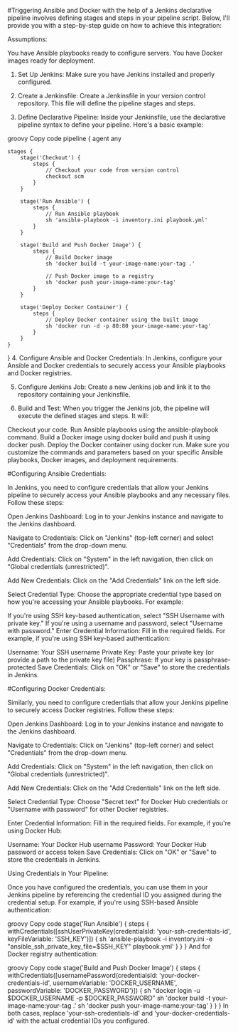 #Triggering Ansible and Docker with the help of a Jenkins declarative pipeline involves defining stages and steps in your pipeline script. Below, I'll provide you with a step-by-step guide on how to achieve this integration:

Assumptions:

You have Ansible playbooks ready to configure servers.
You have Docker images ready for deployment.
1. Set Up Jenkins:
Make sure you have Jenkins installed and properly configured.

2. Create a Jenkinsfile:
Create a Jenkinsfile in your version control repository. This file will define the pipeline stages and steps.

3. Define Declarative Pipeline:
Inside your Jenkinsfile, use the declarative pipeline syntax to define your pipeline. Here's a basic example:

groovy
Copy code
pipeline {
    agent any
    
    stages {
        stage('Checkout') {
            steps {
                // Checkout your code from version control
                checkout scm
            }
        }
        
        stage('Run Ansible') {
            steps {
                // Run Ansible playbook
                sh 'ansible-playbook -i inventory.ini playbook.yml'
            }
        }
        
        stage('Build and Push Docker Image') {
            steps {
                // Build Docker image
                sh 'docker build -t your-image-name:your-tag .'
                
                // Push Docker image to a registry
                sh 'docker push your-image-name:your-tag'
            }
        }
        
        stage('Deploy Docker Container') {
            steps {
                // Deploy Docker container using the built image
                sh 'docker run -d -p 80:80 your-image-name:your-tag'
            }
        }
    }
}
4. Configure Ansible and Docker Credentials:
In Jenkins, configure your Ansible and Docker credentials to securely access your Ansible playbooks and Docker registries.

5. Configure Jenkins Job:
Create a new Jenkins job and link it to the repository containing your Jenkinsfile.

6. Build and Test:
When you trigger the Jenkins job, the pipeline will execute the defined stages and steps. It will:

Checkout your code.
Run Ansible playbooks using the ansible-playbook command.
Build a Docker image using docker build and push it using docker push.
Deploy the Docker container using docker run.
Make sure you customize the commands and parameters based on your specific Ansible playbooks, Docker images, and deployment requirements.



#Configuring Ansible Credentials:

In Jenkins, you need to configure credentials that allow your Jenkins pipeline to securely access your Ansible playbooks and any necessary files. Follow these steps:

Open Jenkins Dashboard:
Log in to your Jenkins instance and navigate to the Jenkins dashboard.

Navigate to Credentials:
Click on "Jenkins" (top-left corner) and select "Credentials" from the drop-down menu.

Add Credentials:
Click on "System" in the left navigation, then click on "Global credentials (unrestricted)".

Add New Credentials:
Click on the "Add Credentials" link on the left side.

Select Credential Type:
Choose the appropriate credential type based on how you're accessing your Ansible playbooks. For example:

If you're using SSH key-based authentication, select "SSH Username with private key."
If you're using a username and password, select "Username with password."
Enter Credential Information:
Fill in the required fields. For example, if you're using SSH key-based authentication:

Username: Your SSH username
Private Key: Paste your private key (or provide a path to the private key file)
Passphrase: If your key is passphrase-protected
Save Credentials:
Click on "OK" or "Save" to store the credentials in Jenkins.

#Configuring Docker Credentials:

Similarly, you need to configure credentials that allow your Jenkins pipeline to securely access Docker registries. Follow these steps:

Open Jenkins Dashboard:
Log in to your Jenkins instance and navigate to the Jenkins dashboard.

Navigate to Credentials:
Click on "Jenkins" (top-left corner) and select "Credentials" from the drop-down menu.

Add Credentials:
Click on "System" in the left navigation, then click on "Global credentials (unrestricted)".

Add New Credentials:
Click on the "Add Credentials" link on the left side.

Select Credential Type:
Choose "Secret text" for Docker Hub credentials or "Username with password" for other Docker registries.

Enter Credential Information:
Fill in the required fields. For example, if you're using Docker Hub:

Username: Your Docker Hub username
Password: Your Docker Hub password or access token
Save Credentials:
Click on "OK" or "Save" to store the credentials in Jenkins.

Using Credentials in Your Pipeline:

Once you have configured the credentials, you can use them in your Jenkins pipeline by referencing the credential ID you assigned during the credential setup. For example, if you're using SSH-based Ansible authentication:

groovy
Copy code
stage('Run Ansible') {
    steps {
        withCredentials([sshUserPrivateKey(credentialsId: 'your-ssh-credentials-id', keyFileVariable: 'SSH_KEY')]) {
            sh 'ansible-playbook -i inventory.ini -e "ansible_ssh_private_key_file=$SSH_KEY" playbook.yml'
        }
    }
}
And for Docker registry authentication:

groovy
Copy code
stage('Build and Push Docker Image') {
    steps {
        withCredentials([usernamePassword(credentialsId: 'your-docker-credentials-id', usernameVariable: 'DOCKER_USERNAME', passwordVariable: 'DOCKER_PASSWORD')]) {
            sh "docker login -u $DOCKER_USERNAME -p $DOCKER_PASSWORD"
            sh 'docker build -t your-image-name:your-tag .'
            sh 'docker push your-image-name:your-tag'
        }
    }
}
In both cases, replace 'your-ssh-credentials-id' and 'your-docker-credentials-id' with the actual credential IDs you configured.
